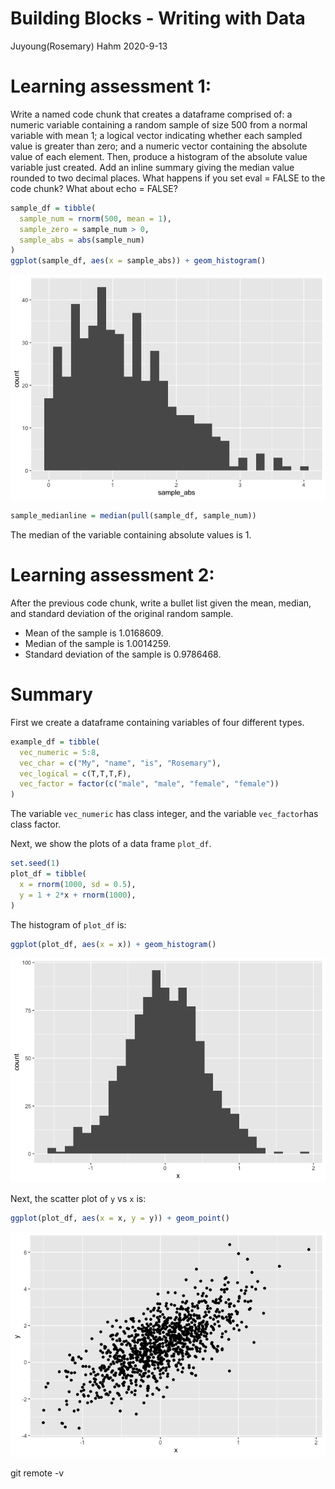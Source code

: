 Building Blocks - Writing with Data
================
Juyoung(Rosemary) Hahm
2020-9-13

# Learning assessment 1:

Write a named code chunk that creates a dataframe comprised of: a
numeric variable containing a random sample of size 500 from a normal
variable with mean 1; a logical vector indicating whether each sampled
value is greater than zero; and a numeric vector containing the absolute
value of each element. Then, produce a histogram of the absolute value
variable just created. Add an inline summary giving the median value
rounded to two decimal places. What happens if you set eval = FALSE to
the code chunk? What about echo = FALSE?

``` r
sample_df = tibble(
  sample_num = rnorm(500, mean = 1),
  sample_zero = sample_num > 0,
  sample_abs = abs(sample_num)
) 
ggplot(sample_df, aes(x = sample_abs)) + geom_histogram()
```

![](Writing-with-Data_files/figure-gfm/learning%20assessment%201-1.png)<!-- -->

``` r
sample_medianline = median(pull(sample_df, sample_num))
```

The median of the variable containing absolute values is 1.

# Learning assessment 2:

After the previous code chunk, write a bullet list given the mean,
median, and standard deviation of the original random sample.

  - Mean of the sample is 1.0168609.
  - Median of the sample is 1.0014259.
  - Standard deviation of the sample is 0.9786468.

# Summary

First we create a dataframe containing variables of four different
types.

``` r
example_df = tibble(
  vec_numeric = 5:8,
  vec_char = c("My", "name", "is", "Rosemary"),
  vec_logical = c(T,T,T,F),
  vec_factor = factor(c("male", "male", "female", "female"))
)
```

The variable `vec_numeric` has class integer, and the variable
`vec_factor`has class factor.

Next, we show the plots of a data frame `plot_df`.

``` r
set.seed(1) 
plot_df = tibble(
  x = rnorm(1000, sd = 0.5),
  y = 1 + 2*x + rnorm(1000),
)
```

The histogram of `plot_df` is:

``` r
ggplot(plot_df, aes(x = x)) + geom_histogram()
```

![](Writing-with-Data_files/figure-gfm/histogram-1.png)<!-- -->

Next, the scatter plot of `y` vs `x` is:

``` r
ggplot(plot_df, aes(x = x, y = y)) + geom_point()
```

![](Writing-with-Data_files/figure-gfm/yx_scatter-1.png)<!-- -->

git remote -v

